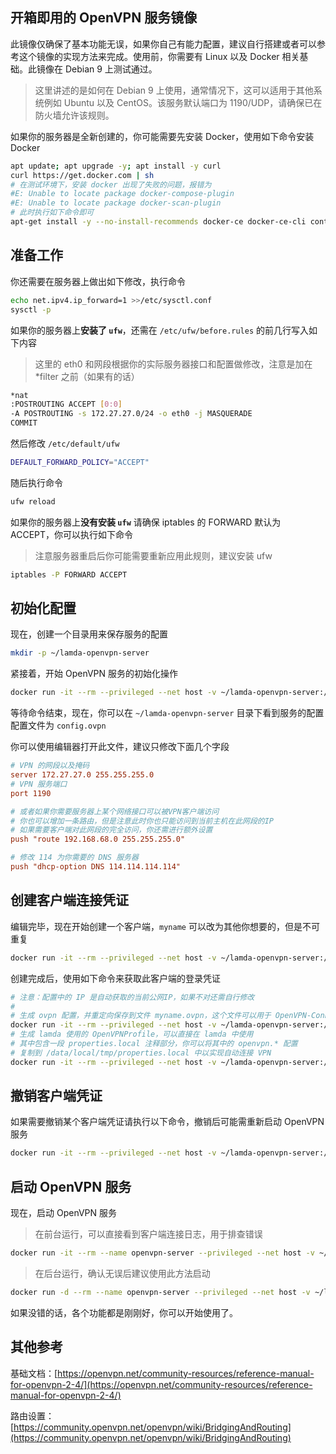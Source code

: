 ## 开箱即用的 OpenVPN 服务镜像

此镜像仅确保了基本功能无误，如果你自己有能力配置，建议自行搭建或者可以参考这个镜像的实现方法来完成。使用前，你需要有 Linux 以及 Docker 相关基础。此镜像在 Debian 9 上测试通过。

> 这里讲述的是如何在 Debian 9 上使用，通常情况下，这可以适用于其他系统例如 Ubuntu 以及 CentOS。该服务默认端口为 1190/UDP，请确保已在防火墙允许该规则。


如果你的服务器是全新创建的，你可能需要先安装 Docker，使用如下命令安装 Docker
```bash
apt update; apt upgrade -y; apt install -y curl
curl https://get.docker.com | sh
# 在测试环境下，安装 docker 出现了失败的问题，报错为
#E: Unable to locate package docker-compose-plugin
#E: Unable to locate package docker-scan-plugin
# 此时执行如下命令即可
apt-get install -y --no-install-recommends docker-ce docker-ce-cli containerd.io
```

## 准备工作

你还需要在服务器上做出如下修改，执行命令

```bash
echo net.ipv4.ip_forward=1 >>/etc/sysctl.conf
sysctl -p
```

如果你的服务器上**安装了 `ufw`**，还需在 `/etc/ufw/before.rules` 的前几行写入如下内容

> 这里的 eth0 和网段根据你的实际服务器接口和配置做修改，注意是加在 *filter 之前（如果有的话）

```bash
*nat
:POSTROUTING ACCEPT [0:0]
-A POSTROUTING -s 172.27.27.0/24 -o eth0 -j MASQUERADE
COMMIT
```

然后修改 `/etc/default/ufw`
```bash
DEFAULT_FORWARD_POLICY="ACCEPT"
```

随后执行命令
```bash
ufw reload
```

如果你的服务器上**没有安装 `ufw`**
请确保 iptables 的 FORWARD 默认为 ACCEPT，你可以执行如下命令

> 注意服务器重启后你可能需要重新应用此规则，建议安装 ufw

```bash
iptables -P FORWARD ACCEPT
```

## 初始化配置

现在，创建一个目录用来保存服务的配置

```bash
mkdir -p ~/lamda-openvpn-server
```

紧接着，开始 OpenVPN 服务的初始化操作

```bash
docker run -it --rm --privileged --net host -v ~/lamda-openvpn-server:/etc/openvpn rev1si0n/openvpn ovpn-server-new
```

等待命令结束，现在，你可以在 `~/lamda-openvpn-server` 目录下看到服务的配置
配置文件为 `config.ovpn`


你可以使用编辑器打开此文件，建议只修改下面几个字段

```ini
# VPN 的网段以及掩码
server 172.27.27.0 255.255.255.0
# VPN 服务端口
port 1190

# 或者如果你需要服务器上某个网络接口可以被VPN客户端访问
# 你也可以增加一条路由，但是注意此时你也只能访问到当前主机在此网段的IP
# 如果需要客户端对此网段的完全访问，你还需进行额外设置
push "route 192.168.68.0 255.255.255.0"

# 修改 114 为你需要的 DNS 服务器
push "dhcp-option DNS 114.114.114.114"
```

## 创建客户端连接凭证

编辑完毕，现在开始创建一个客户端，`myname` 可以改为其他你想要的，但是不可重复

```bash
docker run -it --rm --privileged --net host -v ~/lamda-openvpn-server:/etc/openvpn rev1si0n/openvpn ovpn-client-new myname
```

创建完成后，使用如下命令来获取此客户端的登录凭证

```bash
# 注意：配置中的 IP 是自动获取的当前公网IP，如果不对还需自行修改
#
# 生成 ovpn 配置，并重定向保存到文件 myname.ovpn，这个文件可以用于 OpenVPN-Connect 等 APP
docker run -it --rm --privileged --net host -v ~/lamda-openvpn-server:/etc/openvpn rev1si0n/openvpn ovpn-client-profile ovpn myname >myname.ovpn
# 生成 lamda 使用的 OpenVPNProfile，可以直接在 lamda 中使用
# 其中包含一段 properties.local 注释部分，你可以将其中的 openvpn.* 配置
# 复制到 /data/local/tmp/properties.local 中以实现自动连接 VPN
docker run -it --rm --privileged --net host -v ~/lamda-openvpn-server:/etc/openvpn rev1si0n/openvpn ovpn-client-profile lamda myname
```

## 撤销客户端凭证

如果需要撤销某个客户端凭证请执行以下命令，撤销后可能需重新启动 OpenVPN 服务

```bash
docker run -it --rm --privileged --net host -v ~/lamda-openvpn-server:/etc/openvpn rev1si0n/openvpn ovpn-client-revoke myname
```

## 启动 OpenVPN 服务

现在，启动 OpenVPN 服务

> 在前台运行，可以直接看到客户端连接日志，用于排查错误
```bash
docker run -it --rm --name openvpn-server --privileged --net host -v ~/lamda-openvpn-server:/etc/openvpn rev1si0n/openvpn run
```

> 在后台运行，确认无误后建议使用此方法启动
```bash
docker run -d --rm --name openvpn-server --privileged --net host -v ~/lamda-openvpn-server:/etc/openvpn rev1si0n/openvpn run
```

如果没错的话，各个功能都是刚刚好，你可以开始使用了。

## 其他参考

基础文档：[https://openvpn.net/community-resources/reference-manual-for-openvpn-2-4/](https://openvpn.net/community-resources/reference-manual-for-openvpn-2-4/)

路由设置：[https://community.openvpn.net/openvpn/wiki/BridgingAndRouting](https://community.openvpn.net/openvpn/wiki/BridgingAndRouting)
